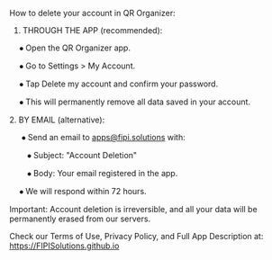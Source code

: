 How to delete your account in QR Organizer:





1. THROUGH THE APP (recommended):

     ⦁ Open the QR Organizer app.

     ⦁ Go to Settings > My Account.

     ⦁ Tap Delete my account and confirm your password.

     ⦁ This will permanently remove all data saved in your account.



2\.  BY EMAIL (alternative):

&nbsp;    ⦁ Send an email to apps@fipi.solutions with:

       ⦁ Subject: "Account Deletion"

       ⦁ Body: Your email registered in the app.

     ⦁ We will respond within 72 hours.





Important: Account deletion is irreversible, and all your data will be permanently erased from our servers.







Check our Terms of Use, Privacy Policy, and Full App Description at: https://FIPISolutions.github.io

